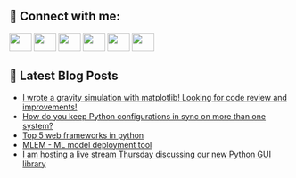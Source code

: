 ## 🔎 Connect with me:
[<img height="32" width="40" src="https://cdn.jsdelivr.net/npm/simple-icons@v5/icons/telegram.svg" />](https://t.me/bullbesh)
[<img height="32" width="40" src="https://cdn.jsdelivr.net/npm/simple-icons@v5/icons/vk.svg" />](https://vk.com/bullbesh)
[<img height="32" width="40" src="https://cdn.jsdelivr.net/npm/simple-icons@v5/icons/twitter.svg" />](https://twitter.com/bullbesh1)
[<img height="32" width="40" src="https://cdn.jsdelivr.net/npm/simple-icons@v5/icons/instagram.svg" />](https://www.instagram.com/bullbesh)
[<img height="32" width="40" src="https://cdn.jsdelivr.net/npm/simple-icons@v5/icons/reddit.svg" />](https://www.reddit.com/user/bullbesh)
[<img height="32" width="40" src="https://cdn.jsdelivr.net/npm/simple-icons@v5/icons/youtube.svg" />](https://www.youtube.com/channel/UCtfjRs6uzgq5mfm8S06WTcg)

## 📕 Latest Blog Posts
<!-- BLOG-POST-LIST:START -->
- [I wrote a gravity simulation with matplotlib! Looking for code review and improvements!](https://www.reddit.com/r/Python/comments/v2rydr/i_wrote_a_gravity_simulation_with_matplotlib/)
- [How do you keep Python configurations in sync on more than one system?](https://www.reddit.com/r/Python/comments/v2q1wp/how_do_you_keep_python_configurations_in_sync_on/)
- [Top 5 web frameworks in python](https://www.reddit.com/r/Python/comments/v2psjn/top_5_web_frameworks_in_python/)
- [MLEM - ML model deployment tool](https://www.reddit.com/r/Python/comments/v2p9oi/mlem_ml_model_deployment_tool/)
- [I am hosting a live stream Thursday discussing our new Python GUI library](https://www.reddit.com/r/Python/comments/v2o24a/i_am_hosting_a_live_stream_thursday_discussing/)
<!-- BLOG-POST-LIST:END -->
